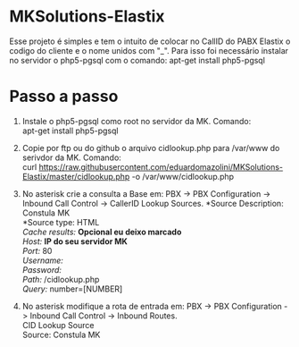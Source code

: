 # MKSolutions-Elastix

Esse projeto é simples e tem o intuito de colocar no CallID do PABX Elastix o codigo do cliente e o nome unidos com "_".
Para isso foi necessário instalar no servidor o php5-pgsql com o comando:
apt-get install php5-pgsql 

# Passo a passo
1. Instale o php5-pgsql como root no servidor da MK. Comando:</br>
apt-get install php5-pgsql

2. Copie por ftp ou do github o arquivo cidlookup.php para /var/www do serivdor da MK. Comando:</br>
curl https://raw.githubusercontent.com/eduardomazolini/MKSolutions-Elastix/master/cidlookup.php -o /var/www/cidlookup.php

3. No asterisk crie a consulta a Base em: PBX -> PBX Configuration -> Inbound Call Control -> CallerID Lookup Sources.
*Source Description: Constula MK </br>
*Source type: HTML</br>
*Cache results:* **Opcional eu deixo marcado**</br>
*Host:* **IP do seu servidor MK**</br>
*Port:* 80</br>
*Username:*</br>
*Password:*</br>
*Path:* /cidlookup.php</br>
*Query:* number=[NUMBER]</br>

4. No asterisk modifique a rota de entrada em: PBX -> PBX Configuration -> Inbound Call Control -> Inbound Routes.</br>
CID Lookup Source</br>
Source: Constula MK
